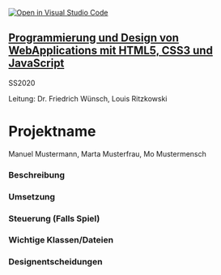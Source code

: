 [![Open in Visual Studio Code](https://classroom.github.com/assets/open-in-vscode-f059dc9a6f8d3a56e377f745f24479a46679e63a5d9fe6f495e02850cd0d8118.svg)](https://classroom.github.com/online_ide?assignment_repo_id=5848439&assignment_repo_type=AssignmentRepo)
## [Programmierung und Design von WebApplications mit HTML5, CSS3 und JavaScript](https://lsf.uni-regensburg.de/qisserver/rds?state=verpublish&status=init&vmfile=no&publishid=158883&moduleCall=webInfo&publishConfFile=webInfo&publishSubDir=veranstaltung) ##

SS2020 

Leitung: Dr. Friedrich Wünsch, Louis Ritzkowski

# Projektname #

Manuel Mustermann, Marta Musterfrau, Mo Mustermensch

### Beschreibung ###

### Umsetzung ###

### Steuerung (Falls Spiel) ###

### Wichtige Klassen/Dateien ###

### Designentscheidungen ###
